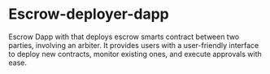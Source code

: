 # Escrow-deployer-dapp
Escrow Dapp with that deploys escrow smarts contract between two parties, involving an arbiter.  It provides users with a user-friendly interface to deploy new contracts, monitor existing ones, and execute approvals with ease. 
